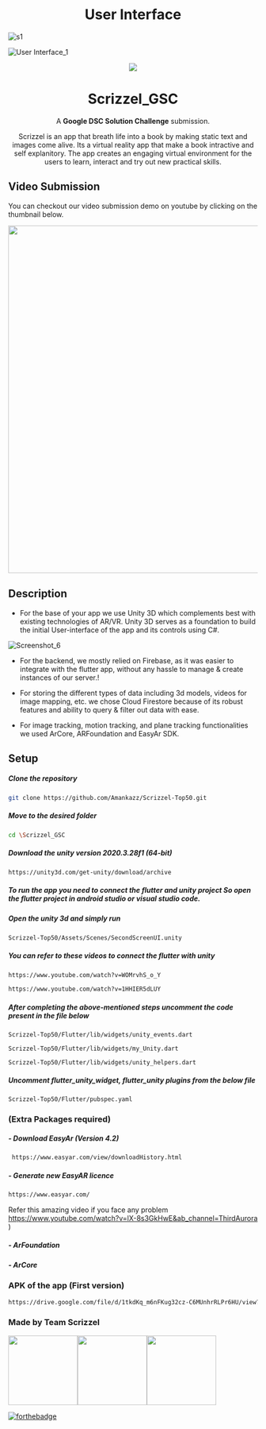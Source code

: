 <h1 align="center"> User Interface </h1>


![s1](https://user-images.githubusercontent.com/66944725/172228045-bbfad6f2-7057-4b8f-a79b-c0cd15799aa3.png)



![User Interface_1 ](https://user-images.githubusercontent.com/66944725/172227532-9b386e93-6ef8-4ad2-ae70-4c9e67a55f7d.png)



<p align="center">
  <img 
    src="https://user-images.githubusercontent.com/66944725/172231590-58848686-7725-4577-9487-b314b1865400.png"
  >
</p>

                                

<h1 align="center"> Scrizzel_GSC </h1>
<p align="center">A <b>Google DSC Solution Challenge</b> submission.</p>

<p align="center">Scrizzel is an app that breath life into a book by making static text and images come alive. Its a virtual reality app that make a book intractive and self explanitory. 
The app creates an engaging virtual environment for the users to learn, interact and try out new practical skills.</p>



## Video Submission

You can checkout our video submission demo on youtube by clicking on the thumbnail below.

<a href="https://youtu.be/2F8WkemWCtE">
<img src="https://user-images.githubusercontent.com/40912399/161393755-96576858-17ae-4d4f-8a4c-bf6535f2b6e6.png" width="700px">                                      </a>

## Description

- For the base of your app we use Unity 3D which complements best with existing technologies of AR/VR. Unity 3D serves as a foundation to build the initial User-interface of the app and its controls using C#. 


![Screenshot_6](https://user-images.githubusercontent.com/40912399/161415060-c80b257d-5014-4fc0-b5e8-fb0c46050503.png)

- For the backend, we mostly relied on Firebase, as it was easier to integrate with the flutter app, without any hassle to manage & create instances of our server.!



- For storing the different types of data including 3d models, videos for image mapping, etc. we chose Cloud Firestore because of its robust features and ability to query & filter out data with ease.

- For image tracking, motion tracking, and plane tracking functionalities we used ArCore, ARFoundation and EasyAr SDK.  


## Setup

##### Clone the repository
```bash
git clone https://github.com/Amankazz/Scrizzel-Top50.git
```
  ##### Move to the desired folder
```bash
cd \Scrizzel_GSC
```

  ##### Download the unity version 2020.3.28f1 (64-bit)
```bash
https://unity3d.com/get-unity/download/archive
```

##### To run the app you need to connect the flutter and unity project So open the flutter project in android studio or visual studio code.

##### Open the unity 3d and simply run
```bash
Scrizzel-Top50/Assets/Scenes/SecondScreenUI.unity
```  

##### You can refer to these videos to connect the flutter with unity
```bash
https://www.youtube.com/watch?v=WOMrvhS_o_Y
```  
```bash
https://www.youtube.com/watch?v=1HHIER5dLUY
``` 


##### After completing the above-mentioned steps uncomment the code present in the file below
```
Scrizzel-Top50/Flutter/lib/widgets/unity_events.dart

Scrizzel-Top50/Flutter/lib/widgets/my_Unity.dart

Scrizzel-Top50/Flutter/lib/widgets/unity_helpers.dart

```
##### Uncomment flutter_unity_widget, flutter_unity plugins from the below file
```Scrizzel-Top50/Flutter/pubspec.yaml```

### (Extra Packages required) 

##### - Download EasyAr (Version 4.2) 
```bash
 https://www.easyar.com/view/downloadHistory.html
```

##### - Generate new EasyAR licence 
```bash
https://www.easyar.com/    
```

Refer this amazing video if you face any problem https://www.youtube.com/watch?v=lX-8s3GkHwE&ab_channel=ThirdAurora )

##### - ArFoundation

##### - ArCore


### APK of the app (First version)
```bash
https://drive.google.com/file/d/1tkdKq_m6nFKug32cz-C6MUnhrRLPr6HU/view?usp=sharing
```


### Made by Team Scrizzel

<p align="left">
<a href="https://github.com/Nikoszc"><img width="140px" src="https://avatars.githubusercontent.com/u/54637215?v=4"></a><a href="https://github.com/Amankazz"><img width="140px" src="https://avatars.githubusercontent.com/u/40912399?v=4"></a><a href="https://github.com/pccoder-2000"><img width="140px" src="https://avatars.githubusercontent.com/u/66944725?v=4"></a>
</p>

[![forthebadge](https://forthebadge.com/images/badges/built-with-love.svg)](https://github.com/Amankazz)


